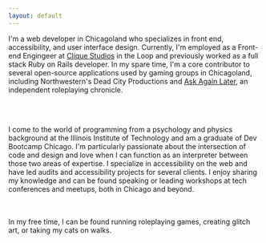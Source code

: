 ```yaml
---
layout: default
---
```


<div class="homepage">
  <div class="homepage-blurb">
    <p>
      I'm a web developer in Chicagoland who specializes in front end, accessibility, and user interface design. Currently, I'm employed as a Front-end Engingeer at <a href="https://cliquestudios.com/">Clique Studios</a> in the Loop and previously worked as a full stack Ruby on Rails developer. In my spare time, I'm a core contributor to several open-source applications used by gaming groups in Chicagoland, including Northwestern's Dead City Productions and <a href="http://www.askagainlater.com/">Ask Again Later</a>, an independent roleplaying chronicle.
    </p>
    <br><br>
    <p>
      I come to the world of programming from a psychology and physics background at the Illinois Institute of Technology and am a graduate of Dev Bootcamp Chicago. I'm particularly passionate about the intersection of code and design and love when I can function as an interpreter between those two areas of expertise. I specialize in accessibility on the web and have led audits and accessibility projects for several clients. I enjoy sharing my knowledge and can be found speaking or leading workshops at tech conferences and meetups, both in Chicago and beyond.
    </p>
    <br><br>
    In my free time, I can be found running roleplaying games, creating glitch art, or taking my cats on walks.
  </div>
</div>

